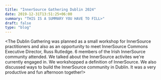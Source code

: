 ```yaml
---
title: "InnerSource Gathering Dublin 2024"
date: 2019-12-31T13:51:25+06:00
summary: "THIS IS A SUMMARY YOU HAVE TO FILL>"
draft: false
type: "blog"
---
```




<The Dublin Gathering was planned as a small workshop for InnerSource practitioners and also as an opportunity to meet InnerSource Commons Executive Director, Russ Rutledge. 6 members of the Irish InnerSource community attended. We talked about the InnerSource activites we're currently engaged in. We workshopped a definition of InnerSource. We also discussed ways to build the InnerSource community in Dublin. It was a very productive and fun afternoon together!>

<!-- SAMPLE
Dublin Event was succcessful. We had 100 attendees and 10 speakers.....
-->
